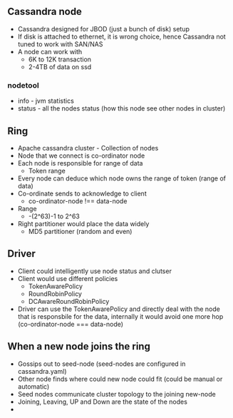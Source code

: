 ## Cassandra node

* Cassandra designed for JBOD (just a bunch of disk) setup
* If disk is attached to ethernet, it is wrong choice, hence Cassandra not tuned to work with SAN/NAS
* A node can work with
  * 6K to 12K transaction
  * 2-4TB of data on ssd

### nodetool

* info - jvm statistics
* status  - all the nodes status (how this node see other nodes in cluster)


## Ring

* Apache cassandra cluster - Collection of nodes
* Node that we connect is co-ordinator node
* Each node is responsible for range of data
  * Token range
* Every node can deduce which node owns the range of token (range of data)
* Co-ordinate sends to acknowledge to client
  * co-ordinator-node !== data-node
* Range
  * -(2^63)-1 to 2^63
* Right partitioner would place the data widely
  * MD5 partitioner (random and even)


## Driver

* Client could intelligently use node status and clutser
* Client would use different policies
  * TokenAwarePolicy
  * RoundRobinPolicy
  * DCAwareRoundRobinPolicy
* Driver can use the  TokenAwarePolicy and directly deal with the node that is responsbile for the data, internally it would avoid one more hop (co-ordinator-node === data-node) 

## When a new node joins the ring

* Gossips out to seed-node (seed-nodes are configured in cassandra.yaml)
* Other node finds where could new node could fit (could be manual or automatic)
* Seed nodes communicate cluster topology to the joining new-node
* Joining, Leaving, UP and Down are the state of the nodes
*  